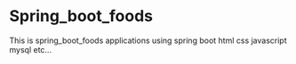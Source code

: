 # Spring_boot_foods
This is spring_boot_foods applications using spring boot html css javascript mysql etc...
